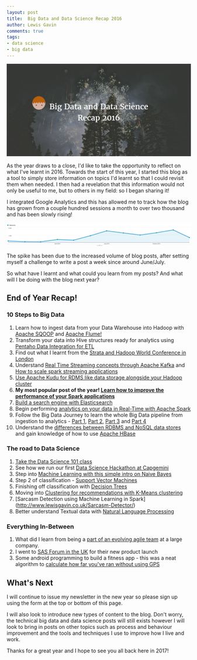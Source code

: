 ```yaml
--- 
layout: post 
title:  Big Data and Data Science Recap 2016
author: Lewis Gavin 
comments: true 
tags: 
- data science
- big data
---
```


![Big Data and Data Science Recap 2016](../images/2016recap.png)

As the year draws to a close, I'd like to take the opportunity to reflect on what I've learnt in 2016. Towards the start of this year, I started this blog as a tool to simply store information on topics I'd learnt so that I could revisit them when needed. I then had a revelation that this information would not only be useful to me, but to others in my field: so I began sharing it!

I integrated Google Analytics and this has allowed me to track how the blog has grown from a couple hundred sessions a month to over two thousand and has been slowly rising!

![Blog growth google analytics](../images/blog_growth.png)

The spike has been due to the increased volume of blog posts, after setting myself a challenge to write a post a week since around June/July.

So what have I learnt and what could you learn from my posts? And what will I be doing with the blog next year?

## End of Year Recap!

### 10 Steps to Big Data
1. Learn how to ingest data from your Data Warehouse into Hadoop with [Apache SQOOP](http://www.lewisgavin.co.uk/Data-Ingestion-SQOOP/) and [Apache Flume!](http://www.lewisgavin.co.uk/Flume/)
2. Transform your data into Hive structures ready for analytics using [Pentaho Data Integration for ETL](http://www.lewisgavin.co.uk/Pentaho-Migrate-Hive/)
3. Find out what I learnt from the [Strata and Hadoop World Conference in London](http://www.lewisgavin.co.uk/Strata-Hadoop/)
4. Understand [Real Time Streaming concepts through Apache Kafka](http://www.lewisgavin.co.uk/Streaming-Kafka/) and [How to scale spark streaming applications](http://www.lewisgavin.co.uk/Advanced-Spark-Streaming/)
5. [Use Apache Kudu for RDMS like data storage alongside your Hadoop cluster](http://www.lewisgavin.co.uk/Apache-Kudu/)
6. **My most popular post of the year! [Learn how to improve the performance of your Spark applications](http://www.lewisgavin.co.uk/Spark-Performance/)**
7. [Build a search engine with Elasticsearch](http://www.lewisgavin.co.uk/Search-Engine-Elasticsearch/)
8. Begin performing [analytics on your data in Real-Time with Apache Spark](http://www.lewisgavin.co.uk/Spark-Streaming/)
9. Follow the Big Data Journey to learn the whole Big Data pipeline from ingestion to analytics - [Part 1](http://www.lewisgavin.co.uk/CDH-Docker/), [Part 2](http://www.lewisgavin.co.uk/Data-Ingestion-Kafka-Spark/), [Part 3](http://www.lewisgavin.co.uk/Kudu-Spark/) and [Part 4](http://www.lewisgavin.co.uk/CDE-Dashboard/)
10. Understand the [differences between RDBMS and NoSQL data stores](http://www.lewisgavin.co.uk/NoSQLvsRDBMS/) and gain knowledge of how to use [Apache HBase](http://www.lewisgavin.co.uk/HBase-Intro/)

### The road to Data Science

1. [Take the Data Science 101 class](http://www.lewisgavin.co.uk/Intro-Data-Science/)
2. See how we run our first [Data Science Hackathon at Capgemini](http://www.lewisgavin.co.uk/Data-Science-Hackathon/)
3. Step into [Machine Learning with this simple intro on Naive Bayes](http://www.lewisgavin.co.uk/Machine-Learning-Basics/)
4. Step 2 of classification - [Support Vector Machines](http://www.lewisgavin.co.uk/Machine-Learning-SVM/)
5. Finishing off classification with [Decision Trees](http://www.lewisgavin.co.uk/Machine-Learning-Decision-Tree/)
6. Moving into [Clustering for recommendations with K-Means clustering](http://www.lewisgavin.co.uk/Machine-Learning-Kmeans/)
7. [Sarcasm Detection using Machine Learning in Spark] (http://www.lewisgavin.co.uk/Sarcasm-Detector/)
8. Better understand Textual data with [Natural Language Processing](http://www.lewisgavin.co.uk/NLP/)

### Everything In-Between

1. What did I learn from being a [part of an evolving agile team](http://www.lewisgavin.co.uk/Agile-What-Have-I-Learnt/) at a large company.
2. I went to [SAS Forum in the UK](http://www.lewisgavin.co.uk/SAS-Forum-UK/) for their new product launch
3. Some android programming to build a fitness app - this was a neat algorithm to [calculate how far you've ran without using GPS](http://www.lewisgavin.co.uk/Step-Tracker-Android/)

## What's Next

I will continue to issue my newsletter in the new year so please sign up using the form at the top or bottom of this page.

I will also look to introduce new types of content to the blog. Don't worry, the technical big data and data science posts will still exists however I will look to bring in posts on other topics such as process and behaviour improvement and the tools and techniques I use to improve how I live and work.

Thanks for a great year and I hope to see you all back here in 2017!
